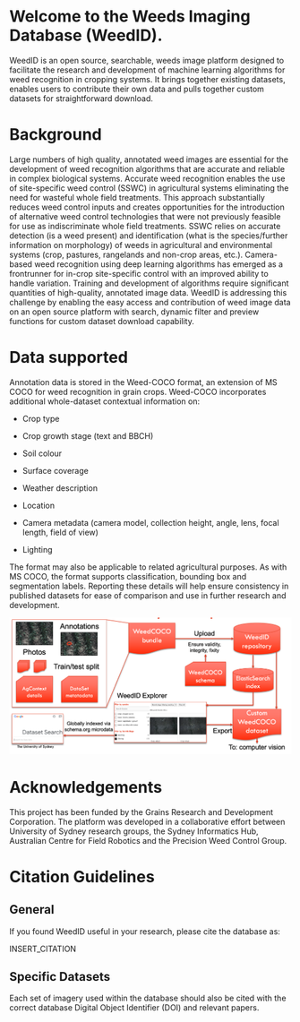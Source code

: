 # Welcome to the Weeds Imaging Database (WeedID). 

WeedID is an open source, searchable, weeds image platform designed to facilitate the research and development of machine learning algorithms for weed recognition in cropping systems.
It brings together existing datasets, enables users to contribute their own data and pulls together custom datasets for straightforward download. 

# Background 

Large numbers of high quality, annotated weed images are essential for the development of weed recognition algorithms that are accurate and reliable in complex biological systems.
Accurate weed recognition enables the use of site-specific weed control (SSWC) in agricultural systems eliminating the need for wasteful whole field treatments.
This approach substantially reduces weed control inputs and creates opportunities for the introduction of alternative weed control technologies that were not previously feasible for use as indiscriminate whole field treatments.
SSWC relies on accurate detection (is a weed present) and identification (what is the species/further information on morphology) of weeds in agricultural and environmental systems (crop, pastures, rangelands and non-crop areas, etc.).
Camera-based weed recognition using deep learning algorithms has emerged as a frontrunner for in-crop site-specific control with an improved ability to handle variation.
Training and development of algorithms require significant quantities of high-quality, annotated image data.
WeedID is addressing this challenge by enabling the easy access and contribution of weed image data on an open source platform with search, dynamic filter and preview functions for custom dataset download capability. 

# Data supported 

Annotation data is stored in the Weed-COCO format, an extension of MS COCO for weed recognition in grain crops. Weed-COCO incorporates additional whole-dataset contextual information on: 

- Crop type 

- Crop growth stage (text and BBCH) 

- Soil colour 

- Surface coverage 

- Weather description 

- Location 

- Camera metadata (camera model, collection height, angle, lens, focal length, field of view) 

- Lighting  

The format may also be applicable to related agricultural purposes.
As with MS COCO, the format supports classification, bounding box and segmentation labels.
Reporting these details will help ensure consistency in published datasets for ease of comparison and use in further research and development.

![WeedID Data Flow](weedID-data-flow-diagram.png)

# Acknowledgements 

This project has been funded by the Grains Research and Development Corporation.
The platform was developed in a collaborative effort between University of Sydney research groups, the Sydney Informatics Hub, Australian Centre for Field Robotics and the Precision Weed Control Group. 

# Citation Guidelines 

## General 

If you found WeedID useful in your research, please cite the database as: 

INSERT_CITATION 

## Specific Datasets 

Each set of imagery used within the database should also be cited with the correct database Digital Object Identifier (DOI) and relevant papers. 
